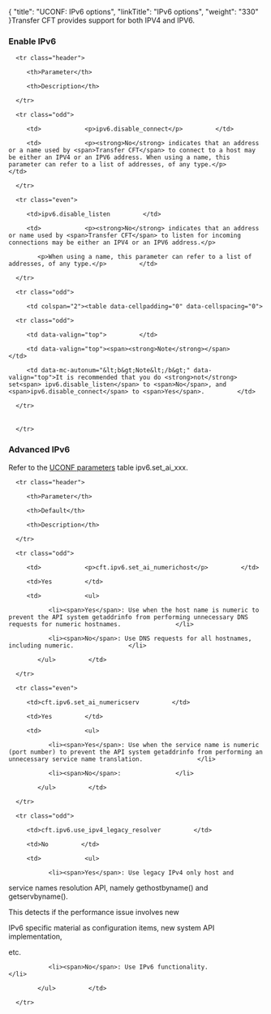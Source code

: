 {
    "title": "UCONF: IPv6  options",
    "linkTitle": "IPv6  options",
    "weight": "330"
}Transfer CFT provides support for both IPV4 and IPV6.

### Enable IPv6

<table data-cellspacing="0">
   <thead>
      <tr class="header">
         <th>Parameter</th>
         <th>Description</th>
      </tr>
   </thead>
   <tbody>
      <tr class="odd">
         <td>            <p>ipv6.disable_connect</p>         </td>
         <td>            <p><strong>No</strong> indicates that an address or a name used by <span>Transfer CFT</span> to connect to a host may be either an IPV4 or an IPV6 address. When using a name, this parameter can refer to a list of addresses, of any type.</p>         </td>
      </tr>
      <tr class="even">
         <td>ipv6.disable_listen         </td>
         <td>            <p><strong>No</strong> indicates that an address or name used by <span>Transfer CFT</span> to listen for incoming connections may be either an IPV4 or an IPV6 address.</p>
            <p>When using a name, this parameter can refer to a list of addresses, of any type.</p>         </td>
      </tr>
      <tr class="odd">
         <td colspan="2"><table data-cellpadding="0" data-cellspacing="0">
   <tbody>
      <tr class="odd">
         <td data-valign="top">         </td>
         <td data-valign="top"><span><strong>Note</strong></span>         </td>
         <td data-mc-autonum="&lt;b&gt;Note&lt;/b&gt;" data-valign="top">It is recommended that you do <strong>not</strong> set<span> ipv6.disable_listen</span> to <span>No</span>, and <span>ipv6.disable_connect</span> to <span>Yes</span>.         </td>
      </tr>
   </tbody>
</table>         </td>
      </tr>
   </tbody>
</table>

### Advanced IPv6

Refer to the [UCONF parameters](uconf_directory) table ipv6.set\_ai\_xxx.

<table data-cellspacing="0">
   <thead>
      <tr class="header">
         <th>Parameter</th>
         <th>Default</th>
         <th>Description</th>
      </tr>
   </thead>
   <tbody>
      <tr class="odd">
         <td>            <p>cft.ipv6.set_ai_numerichost</p>         </td>
         <td>Yes         </td>
         <td>            <ul>
               <li><span>Yes</span>: Use when the host name is numeric to prevent the API system getaddrinfo from performing unnecessary DNS requests for numeric hostnames.               </li>
               <li><span>No</span>: Use DNS requests for all hostnames, including numeric.               </li>
            </ul>         </td>
      </tr>
      <tr class="even">
         <td>cft.ipv6.set_ai_numericserv         </td>
         <td>Yes         </td>
         <td>            <ul>
               <li><span>Yes</span>: Use when the service name is numeric (port number) to prevent the API system getaddrinfo from performing an unnecessary service name translation.               </li>
               <li><span>No</span>:               </li>
            </ul>         </td>
      </tr>
      <tr class="odd">
         <td>cft.ipv6.use_ipv4_legacy_resolver         </td>
         <td>No         </td>
         <td>            <ul>
               <li><span>Yes</span>: Use legacy IPv4 only host and
service names resolution API, namely gethostbyname() and getservbyname().
This detects if the performance issue involves new
IPv6 specific material as configuration items, new system API implementation,
etc.               </li>
               <li><span>No</span>: Use IPv6 functionality.               </li>
            </ul>         </td>
      </tr>
   </tbody>
</table>
